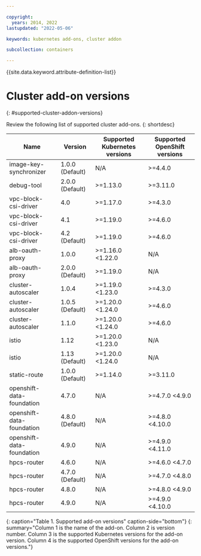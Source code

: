 ```yaml
---

copyright: 
  years: 2014, 2022
lastupdated: "2022-05-06"

keywords: kubernetes add-ons, cluster addon

subcollection: containers

---
```


{{site.data.keyword.attribute-definition-list}}


# Cluster add-on versions
{: #supported-cluster-addon-versions}

Review the following list of supported cluster add-ons.
{: shortdesc}

| Name | Version | Supported Kubernetes versions | Supported OpenShift versions |
| --- | --- | --- | --- |
| image-key-synchronizer | 1.0.0 (Default) |  N/A  | >=4.4.0 |
| debug-tool | 2.0.0 (Default) | >=1.13.0 | >=3.11.0 |
| vpc-block-csi-driver | 4.0  | >=1.17.0 | >=4.3.0 |
| vpc-block-csi-driver | 4.1  | >=1.19.0 | >=4.6.0 |
| vpc-block-csi-driver | 4.2 (Default) | >=1.19.0 | >=4.6.0 |
| alb-oauth-proxy | 1.0.0  | >=1.16.0 <1.22.0 |  N/A  |
| alb-oauth-proxy | 2.0.0 (Default) | >=1.19.0 |  N/A  |
| cluster-autoscaler | 1.0.4  | >=1.19.0 <1.23.0 | >=4.3.0 |
| cluster-autoscaler | 1.0.5 (Default) | >=1.20.0 <1.24.0 | >=4.6.0 |
| cluster-autoscaler | 1.1.0  | >=1.20.0 <1.24.0 | >=4.6.0 |
| istio | 1.12  | >=1.20.0 <1.23.0 |  N/A  |
| istio | 1.13 (Default) | >=1.20.0 <1.24.0 |  N/A  |
| static-route | 1.0.0 (Default) | >=1.14.0 | >=3.11.0 |
| openshift-data-foundation | 4.7.0  |  N/A  | >=4.7.0 <4.9.0 |
| openshift-data-foundation | 4.8.0 (Default) |  N/A  | >=4.8.0 <4.10.0 |
| openshift-data-foundation | 4.9.0  |  N/A  | >=4.9.0 <4.11.0 |
| hpcs-router | 4.6.0  |  N/A  | >=4.6.0 <4.7.0 |
| hpcs-router | 4.7.0 (Default) |  N/A  | >=4.7.0 <4.8.0 |
| hpcs-router | 4.8.0  |  N/A  | >=4.8.0 <4.9.0 |
| hpcs-router | 4.9.0  |  N/A  | >=4.9.0 <4.10.0 |
{: caption="Table 1. Supported add-on versions" caption-side="bottom"}
{: summary="Column 1 is the name of the add-on. Column 2 is version number. Column 3 is the supported Kubernetes versions for the add-on version. Column 4 is the supported OpenShift versions for the add-on versions."}


